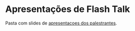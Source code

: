 # Apresentações de Flash Talk

Pasta com slides de [apresentacoes dos palestrantes](https://wpdb2022.netlify.app/palestras/).
